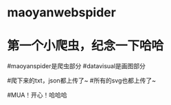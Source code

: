 # maoyanwebspider
# 第一个小爬虫，纪念一下哈哈
#maoyanspider是爬虫部分
#datavisual是画图部分

#爬下来的txt，json都上传了~
#所有的svg也都上传了~

#MUA！开心！哈哈哈

